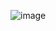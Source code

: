 

![image](https://github.com/portela27/login/assets/123829917/8009add6-1df8-4686-9e0f-2b40c9beef98)
